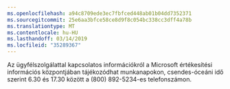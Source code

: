 ```yaml
---
ms.openlocfilehash: a94c8709ede3ec7fbfced448ab01b04dd7352371
ms.sourcegitcommit: 25e6aa3bfce58ce8d9f8c054bc338cc3dff4a78b
ms.translationtype: MT
ms.contentlocale: hu-HU
ms.lasthandoff: 03/14/2019
ms.locfileid: "35289367"
---
```

Az ügyfélszolgálattal kapcsolatos információkról a Microsoft értékesítési információs központjában tájékozódhat munkanapokon, csendes-óceáni idő szerint 6.30 és 17.30 között a (800) 892-5234-es telefonszámon.